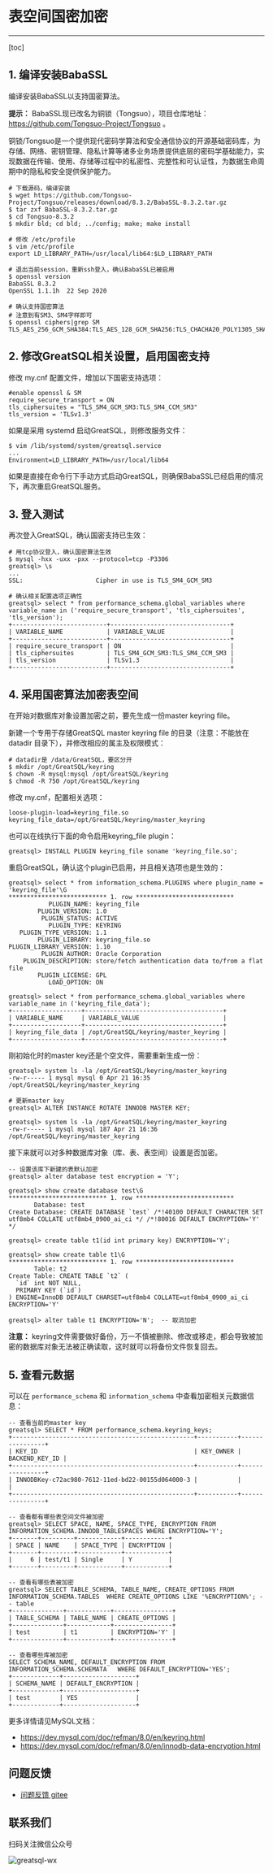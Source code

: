 # 表空间国密加密
---

[toc]

## 1. 编译安装BabaSSL

编译安装BabaSSL以支持国密算法。

**提示：** BabaSSL现已改名为铜锁（Tongsuo），项目仓库地址： https://github.com/Tongsuo-Project/Tongsuo 。

铜锁/Tongsuo是一个提供现代密码学算法和安全通信协议的开源基础密码库，为存储、网络、密钥管理、隐私计算等诸多业务场景提供底层的密码学基础能力，实现数据在传输、使用、存储等过程中的私密性、完整性和可认证性，为数据生命周期中的隐私和安全提供保护能力。

```
# 下载源码，编译安装
$ wget https://github.com/Tongsuo-Project/Tongsuo/releases/download/8.3.2/BabaSSL-8.3.2.tar.gz
$ tar zxf BabaSSL-8.3.2.tar.gz
$ cd Tongsuo-8.3.2
$ mkdir bld; cd bld; ../config; make; make install

# 修改 /etc/profile
$ vim /etc/profile
export LD_LIBRARY_PATH=/usr/local/lib64:$LD_LIBRARY_PATH

# 退出当前session，重新ssh登入，确认BabaSSL已被启用
$ openssl version
BabaSSL 8.3.2
OpenSSL 1.1.1h  22 Sep 2020

# 确认支持国密算法
# 注意到有SM3、SM4字样即可
$ openssl ciphers|grep SM
TLS_AES_256_GCM_SHA384:TLS_AES_128_GCM_SHA256:TLS_CHACHA20_POLY1305_SHA256:TLS_SM4_GCM_SM3:TLS_SM4_CCM_SM3... 
```

## 2. 修改GreatSQL相关设置，启用国密支持
修改 my.cnf 配置文件，增加以下国密支持选项：
```
#enable openssl & SM
require_secure_transport = ON
tls_ciphersuites = "TLS_SM4_GCM_SM3:TLS_SM4_CCM_SM3"
tls_version = 'TLSv1.3'
```

如果是采用 systemd 启动GreatSQL，则修改服务文件：
```
$ vim /lib/systemd/system/greatsql.service
...
Environment=LD_LIBRARY_PATH=/usr/local/lib64
```

如果是直接在命令行下手动方式启动GreatSQL，则确保BabaSSL已经启用的情况下，再次重启GreatSQL服务。

## 3. 登入测试
再次登入GreatSQL，确认国密支持已生效：
```
# 用tcp协议登入，确认国密算法生效
$ mysql -hxx -uxx -pxx --protocol=tcp -P3306
greatsql> \s
...
SSL:                    Cipher in use is TLS_SM4_GCM_SM3

# 确认相关配置选项正确性
greatsql> select * from performance_schema.global_variables where variable_name in ('require_secure_transport', 'tls_ciphersuites', 'tls_version');
+--------------------------+---------------------------------+
| VARIABLE_NAME            | VARIABLE_VALUE                  |
+--------------------------+---------------------------------+
| require_secure_transport | ON                              |
| tls_ciphersuites         | TLS_SM4_GCM_SM3:TLS_SM4_CCM_SM3 |
| tls_version              | TLSv1.3                         |
+--------------------------+---------------------------------+
```

## 4. 采用国密算法加密表空间
在开始对数据库对象设置加密之前，要先生成一份master keyring file。

新建一个专用于存储GreatSQL master keyring file 的目录（注意：不能放在 datadir 目录下），并修改相应的属主及权限模式：
```
# datadir是 /data/GreatSQL，要区分开
$ mkdir /opt/GreatSQL/keyring
$ chown -R mysql:mysql /opt/GreatSQL/keyring
$ chmod -R 750 /opt/GreatSQL/keyring
```

修改 my.cnf，配置相关选项：
```
loose-plugin-load=keyring_file.so
keyring_file_data=/opt/GreatSQL/keyring/master_keyring
```

也可以在线执行下面的命令启用keyring_file plugin：
```
greatsql> INSTALL PLUGIN keyring_file soname 'keyring_file.so';
```
重启GreatSQL，确认这个plugin已启用，并且相关选项也是生效的：
```
greatsql> select * from information_schema.PLUGINS where plugin_name = 'keyring_file'\G
*************************** 1. row ***************************
           PLUGIN_NAME: keyring_file
        PLUGIN_VERSION: 1.0
         PLUGIN_STATUS: ACTIVE
           PLUGIN_TYPE: KEYRING
   PLUGIN_TYPE_VERSION: 1.1
        PLUGIN_LIBRARY: keyring_file.so
PLUGIN_LIBRARY_VERSION: 1.10
         PLUGIN_AUTHOR: Oracle Corporation
    PLUGIN_DESCRIPTION: store/fetch authentication data to/from a flat file
        PLUGIN_LICENSE: GPL
           LOAD_OPTION: ON
           
greatsql> select * from performance_schema.global_variables where variable_name in ('keyring_file_data');
+-------------------+--------------------------------------+
| VARIABLE_NAME     | VARIABLE_VALUE                       |
+-------------------+--------------------------------------+
| keyring_file_data | /opt/GreatSQL/keyring/master_keyring |
+-------------------+--------------------------------------+
```
刚初始化时的master key还是个空文件，需要重新生成一份：
```
greatsql> system ls -la /opt/GreatSQL/keyring/master_keyring
-rw-r----- 1 mysql mysql 0 Apr 21 16:35 /opt/GreatSQL/keyring/master_keyring

# 更新master key
greatsql> ALTER INSTANCE ROTATE INNODB MASTER KEY;

greatsql> system ls -la /opt/GreatSQL/keyring/master_keyring
-rw-r----- 1 mysql mysql 187 Apr 21 16:36 /opt/GreatSQL/keyring/master_keyring
```

接下来就可以对多种数据库对象（库、表、表空间）设置是否加密。
```
-- 设置该库下新建的表默认加密
greatsql> alter database test encryption = 'Y';

greatsql> show create database test\G
*************************** 1. row ***************************
       Database: test
Create Database: CREATE DATABASE `test` /*!40100 DEFAULT CHARACTER SET utf8mb4 COLLATE utf8mb4_0900_ai_ci */ /*!80016 DEFAULT ENCRYPTION='Y' */

greatsql> create table t1(id int primary key) ENCRYPTION='Y';

greatsql> show create table t1\G
*************************** 1. row ***************************
       Table: t2
Create Table: CREATE TABLE `t2` (
  `id` int NOT NULL,
  PRIMARY KEY (`id`)
) ENGINE=InnoDB DEFAULT CHARSET=utf8mb4 COLLATE=utf8mb4_0900_ai_ci ENCRYPTION='Y'

greatsql> alter table t1 ENCRYPTION='N';  -- 取消加密
```
**注意：** keyring文件需要做好备份，万一不慎被删除、修改或移走，都会导致被加密的数据库对象无法被正确读取，这时就可以将备份文件恢复回去。

## 5. 查看元数据
可以在 `performance_schema` 和 `information_schema` 中查看加密相关元数据信息：

```
-- 查看当前的master key
greatsql> SELECT * FROM performance_schema.keyring_keys;
+--------------------------------------------------+-----------+----------------+
| KEY_ID                                           | KEY_OWNER | BACKEND_KEY_ID |
+--------------------------------------------------+-----------+----------------+
| INNODBKey-c72ac980-7612-11ed-bd22-00155d064000-3 |           |                |
+--------------------------------------------------+-----------+----------------+

-- 查看都有哪些表空间文件被加密
greatsql> SELECT SPACE, NAME, SPACE_TYPE, ENCRYPTION FROM INFORMATION_SCHEMA.INNODB_TABLESPACES WHERE ENCRYPTION='Y';
+-------+---------+------------+------------+
| SPACE | NAME    | SPACE_TYPE | ENCRYPTION |
+-------+---------+------------+------------+
|     6 | test/t1 | Single     | Y          |
+-------+---------+------------+------------+

-- 查看有哪些表被加密
greatsql> SELECT TABLE_SCHEMA, TABLE_NAME, CREATE_OPTIONS FROM INFORMATION_SCHEMA.TABLES  WHERE CREATE_OPTIONS LIKE '%ENCRYPTION%'; -- table
+--------------+------------+----------------+
| TABLE_SCHEMA | TABLE_NAME | CREATE_OPTIONS |
+--------------+------------+----------------+
| test         | t1         | ENCRYPTION='Y' |
+--------------+------------+----------------+

-- 查看哪些库被加密
SELECT SCHEMA_NAME, DEFAULT_ENCRYPTION FROM INFORMATION_SCHEMA.SCHEMATA   WHERE DEFAULT_ENCRYPTION='YES';
+-------------+--------------------+
| SCHEMA_NAME | DEFAULT_ENCRYPTION |
+-------------+--------------------+
| test        | YES                |
+-------------+--------------------+
```

更多详情请见MySQL文档：
- https://dev.mysql.com/doc/refman/8.0/en/keyring.html
- https://dev.mysql.com/doc/refman/8.0/en/innodb-data-encryption.html

**问题反馈**
---
- [问题反馈 gitee](https://gitee.com/GreatSQL/GreatSQL-Manual/issues)


**联系我们**
---

扫码关注微信公众号

![greatsql-wx](../greatsql-wx.jpg)
